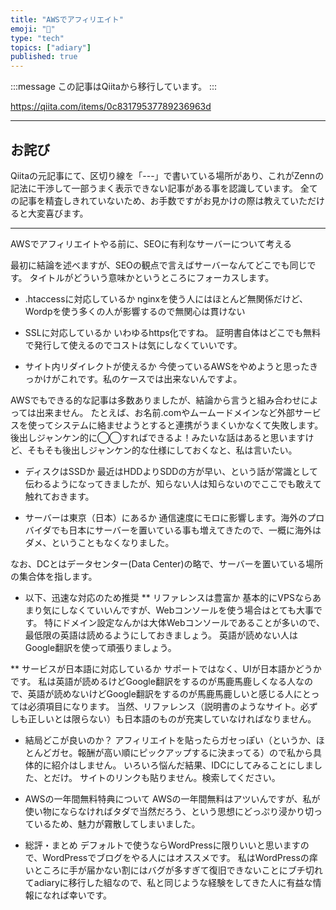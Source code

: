 ```yaml
---
title: "AWSでアフィリエイト"
emoji: "📝"
type: "tech"
topics: ["adiary"]
published: true
---
```


:::message
この記事はQiitaから移行しています。
:::

https://qiita.com/items/0c83179537789236963d

-----

## お詫び
Qiitaの元記事にて、区切り線を「---」で書いている場所があり、これがZennの記法に干渉して一部うまく表示できない記事がある事を認識しています。
全ての記事を精査しきれていないため、お手数ですがお見かけの際は教えていただけると大変喜びます。

-----

AWSでアフィリエイトやる前に、SEOに有利なサーバーについて考える

最初に結論を述べますが、SEOの観点で言えばサーバーなんてどこでも同じです。
タイトルがどういう意味かというところにフォーカスします。

* .htaccessに対応しているか
nginxを使う人にはほとんど無関係だけど、Wordpを使う多くの人が影響するので無関心は貫けない

* SSLに対応しているか
いわゆるhttps化ですね。
証明書自体はどこでも無料で発行して使えるのでコストは気にしなくていいです。

* サイト内リダイレクトが使えるか
今使っているAWSをやめようと思ったきっかけがこれです。私のケースでは出来ないんですよ。

AWSでもできる的な記事は多数ありましたが、結論から言うと組み合わせによっては出来ません。
たとえば、お名前.comやムームードメインなど外部サービスを使ってシステムに絡ませようとすると連携がうまくいかなくて失敗します。
後出しジャンケン的に◯◯すればできるよ！みたいな話はあると思いますけど、そもそも後出しジャンケン的な仕様にしておくなと、私は言いたい。

* ディスクはSSDか
最近はHDDよりSDDの方が早い、という話が常識として伝わるようになってきましたが、知らない人は知らないのでここでも敢えて触れておきます。

* サーバーは東京（日本）にあるか
通信速度にモロに影響します。海外のプロバイダでも日本にサーバーを置いている事も増えてきたので、一概に海外はダメ、ということもなくなりました。

なお、DCとはデータセンター(Data Center)の略で、サーバーを置いている場所の集合体を指します。

* 以下、迅速な対応のため推奨
** リファレンスは豊富か
基本的にVPSならあまり気にしなくていいんですが、Webコンソールを使う場合はとても大事です。
特にドメイン設定なんかは大体Webコンソールであることが多いので、最低限の英語は読めるようにしておきましょう。
英語が読めない人はGoogle翻訳を使って頑張りましょう。

** サービスが日本語に対応しているか
サポートではなく、UIが日本語かどうかです。
私は英語が読めるけどGoogle翻訳をするのが馬鹿馬鹿しくなる人なので、英語が読めないけどGoogle翻訳をするのが馬鹿馬鹿しいと感じる人にとっては必須項目になります。
当然、リファレンス（説明書のようなサイト。必ずしも正しいとは限らない）も日本語のものが充実していなければなりません。

* 結局どこが良いのか？
アフィリエイトを貼ったらガセっぽい（というか、ほとんどガセ。報酬が高い順にピックアップするに決まってる）ので私から具体的に紹介はしません。
いろいろ悩んだ結果、IDCにしてみることにしました、とだけ。
サイトのリンクも貼りません。検索してください。

* AWSの一年間無料特典について
AWSの一年間無料はアツいんですが、私が使い物にならなければタダで当然だろう、という思想にどっぷり浸かり切っているため、魅力が霧散してしまいました。

* 総評・まとめ
デフォルトで使うならWordPressに限りいいと思いますので、WordPressでブログをやる人にはオススメです。
私はWordPressの痒いところに手が届かない割にはバグが多すぎて復旧できないことにブチ切れてadiaryに移行した組なので、私と同じような経験をしてきた人に有益な情報になれば幸いです。

